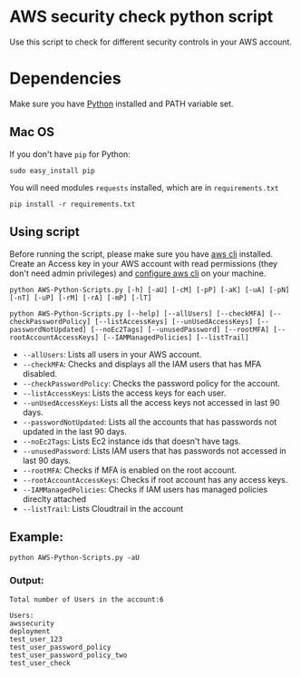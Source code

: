 # AWS security check python script
Use this script to check for different security controls in your AWS account.

Dependencies
=======
Make sure you have [Python](https://www.python.org/downloads/) installed and PATH variable set.

Mac OS
-----
If you don't have ```pip``` for Python:
```
sudo easy_install pip
```
You will need modules ```requests``` installed, which are in ```requirements.txt```
```
pip install -r requirements.txt
```

Using script
-----
Before running the script, please make sure you have [aws cli](https://docs.aws.amazon.com/cli/latest/userguide/installing.html) installed. Create an Access key in your AWS account with read permissions (they don't need admin privileges) and [configure aws cli](https://docs.aws.amazon.com/cli/latest/userguide/cli-chap-getting-started.html) on your machine.

```
python AWS-Python-Scripts.py [-h] [-aU] [-cM] [-pP] [-aK] [-uA] [-pN] [-nT] [-uP] [-rM] [-rA] [-mP] [-lT]

python AWS-Python-Scripts.py [--help] [--allUsers] [--checkMFA] [--checkPasswordPolicy] [--listAccessKeys] [--unUsedAccessKeys] [--passwordNotUpdated] [--noEc2Tags] [--unusedPassword] [--rootMFA] [--rootAccountAccessKeys] [--IAMManagedPolicies] [--listTrail]
```

* ```--allUsers```: Lists all users in your AWS account.
* ``--checkMFA``: Checks and displays all the IAM users that has MFA disabled.
* ``--checkPasswordPolicy``: Checks the password policy for the account.
* ``--listAccessKeys``: Lists the access keys for each user.
* ``--unUsedAccessKeys``: Lists all the access keys not accessed in last 90 days.
* ``--passwordNotUpdated``: Lists all the accounts that has passwords not updated in the last 90 days.
* ``--noEc2Tags``: Lists Ec2 instance ids that doesn't have tags.
* ``--unusedPassword``: Lists IAM users that has passwords not accessed in last 90 days.
* ``--rootMFA``: Checks if MFA is enabled on the root account.
* ``--rootAccountAccessKeys``: Checks if root account has any access keys.
* ``--IAMManagedPolicies``: Checks if IAM users has managed policies direclty attached
* ``--listTrail``: Lists Cloudtrail in the account
 
Example:
-----

```
python AWS-Python-Scripts.py -aU
```

### Output:
```
Total number of Users in the account:6

Users:
awssecurity
deployment
test_user_123
test_user_password_policy
test_user_password_policy_two
test_user_check
```


